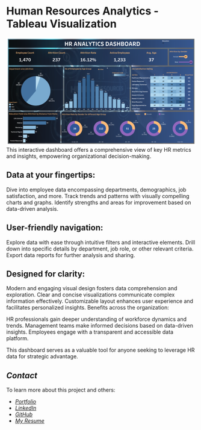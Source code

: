 # Human Resources Analytics - Tableau Visualization

![image](https://github.com/yashspatel/Human-Resources-Analytics-Tableau-Visualization/blob/main/HR%20Analytics%20Dashboard.png)
This interactive dashboard offers a comprehensive view of key HR metrics and insights, empowering organizational decision-making.

## Data at your fingertips:

Dive into employee data encompassing departments, demographics, job satisfaction, and more.
Track trends and patterns with visually compelling charts and graphs.
Identify strengths and areas for improvement based on data-driven analysis.

## User-friendly navigation:

Explore data with ease through intuitive filters and interactive elements.
Drill down into specific details by department, job role, or other relevant criteria.
Export data reports for further analysis and sharing.

## Designed for clarity:

Modern and engaging visual design fosters data comprehension and exploration.
Clear and concise visualizations communicate complex information effectively.
Customizable layout enhances user experience and facilitates personalized insights.
Benefits across the organization:

HR professionals gain deeper understanding of workforce dynamics and trends.
Management teams make informed decisions based on data-driven insights.
Employees engage with a transparent and accessible data platform.

This dashboard serves as a valuable tool for anyone seeking to leverage HR data for strategic advantage.

## *Contact*

To learn more about this project and others:

- [*Portfolio*](https://yashspatel.netlify.app/)
- [*LinkedIn*](https://www.linkedin.com/in/yashsanjaykumarpatel/)
- [*GitHub*](https://github.com/yashspatel)
- [*My Resume*](https://yashspatel.netlify.app/images/Yash's%20Resume.pdf) 
